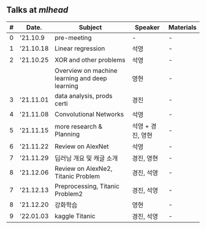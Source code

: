 ## Talks at *mlhead*

|#  |Date.     |Subject                       | Speaker |Materials
|---|----------|------------------------------|---------|---------|
|0  |'21.10.9  |pre-meeting                   |-        |-
|1  |'21.10.18 |Linear regression             |석영     |-
|2  |'21.10.25 |XOR and other problems        |석영     |-
|   |          |Overview on machine learning and deep learning |영현 |-
|3  |'21.11.01 |data analysis, prods certi        |경진     |-
|4  |'21.11.08 |Convolutional Networks        |석영     |-
|5  |'21.11.15 |more research & Planning        |석영 + 경진, 영현 |-
|6  |'21.11.22 |Review on AlexNet        |석영     |-
|7  |'21.11.29 |딥러닝 개요 및 캐글 소개        |경진, 영현     |-
|8  |'21.12.06 |Review on AlexNe2, Titanic Problem  |경진, 석영     |-
|7  |'21.12.13 |Preprocessing, Titanic Problem2   |경진, 석영     |-
|8  |'21.12.20 |강화학습   |영현     |-
|9  |'22.01.03 |kaggle Titanic   |경진, 석영     |-